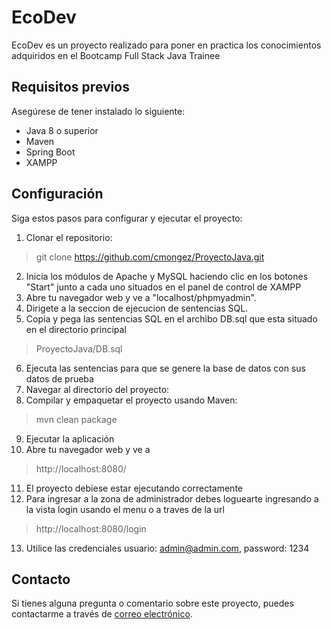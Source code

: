 # EcoDev

EcoDev es un proyecto realizado para poner en practica los conocimientos adquiridos en el Bootcamp Full Stack Java Trainee  
 
## Requisitos previos

Asegúrese de tener instalado lo siguiente:

- Java 8 o superior
- Maven
- Spring Boot
- XAMPP

## Configuración

Siga estos pasos para configurar y ejecutar el proyecto:

1. Clonar el repositorio:
> git clone https://github.com/cmongez/ProyectoJava.git
2. Inicia los módulos de Apache y MySQL haciendo clic en los botones "Start" junto a cada uno situados en el panel de control de XAMPP
3. Abre tu navegador web y ve a "localhost/phpmyadmin".
4. Dirigete a la seccion de ejecucion de sentencias SQL.
5. Copia y pega las sentencias SQL en el archibo DB.sql que esta situado en el directorio principal
> ProyectoJava/DB.sql
6. Ejecuta las sentencias para que se genere la base de datos con sus datos de prueba
7. Navegar al directorio del proyecto:
8. Compilar y empaquetar el proyecto usando Maven:
> mvn clean package
9. Ejecutar la aplicación
10. Abre tu navegador web y ve a
> http://localhost:8080/
11. El proyecto debiese estar ejecutando correctamente
12. Para ingresar a la zona de administrador debes loguearte ingresando a la vista login usando el menu o a traves de la url 
> http://localhost:8080/login
13. Utilice las credenciales usuario: admin@admin.com, password: 1234

## Contacto

Si tienes alguna pregunta o comentario sobre este proyecto, puedes contactarme a través de [correo electrónico](camongez28@gmail.com).
